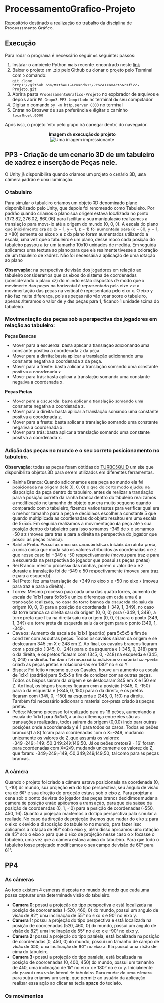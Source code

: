 # ProcessamentoGrafico-Projeto
Repositório destinado a realização do trabalho da disciplina de Processamento Gráfico.

## Execução
Para rodar o programa é necessário seguir os seguintes passos:
1. Instalar o ambiente Python mais recente, encontrado neste [link](https://www.python.org/downloads/)
2. Baixar o projeto em .zip pelo Github ou clonar o projeto pelo Terminal com o comando:<br/> ``git clone https://github.com/MatheusFernando13/ProcessamentoGrafico-Projeto.git``
3. Abrir a pasta ``ProcessamentoGrafico-Projeto`` no explorador de arquivos e depois abrir ``PG-Grupo3-PP3-Compilado`` no terminal do seu computador
4. Digitar o comando ``py -m http.server 8000`` no terminal
5. Entrar no Broswer de sua preferência e digitar o caminho ``localhost:8000``

Após isso, o projeto feito pelo grupo irá carregar dentro do navegador.
<div align="center">
  <figure>
    <figcaption><b>Imagem da execução do projeto</b></figcaption>
	<img src="https://github.com/MatheusFernando13/ProcessamentoGrafico-Projeto/blob/main/Imagens/print_projeto_execução.png" alt="Uma imagem impressionante">
</figure>
  </div>


## PP3 - Criação de um cenario 3D de um tabuleiro de xadrez e inserção de Peças nele.

O Unity já disponibiliza quando criamos um projeto o cenário 3D, uma câmera padrão e uma iluminação.

### O tabuleiro
Para simular o tabuleiro criamos um objeto 3D denominado plane disponibilizado pelo Unity, que depois foi renomeado como Tabuleiro. Por padrão quando criamos o plano sua origem estava localizada no ponto (373.82, 276.02, 860.06) para facilitar a sua manipulação realizamos a translação para move-lo até a origem do mundo (0, 0, 0). A escala do plano que inicialmente era de (x = 1, y = 1, z = 1) foi aumentada para (x = 80, y = 1, z =80) somente os eixos x e z do plano foram aumentados utilizando a escala, uma vez que o tabuleiro é um plano, desse modo cada posição do tabuleiro passou a ter um tamanho 10x10 unidades de medida. Em seguida aplicamos uma textura ao plano para que ele realmente tivesse a coloração de um tabuleiro de xadrez. Não foi necessária a aplicação de uma rotação ao plano.

**Observação:** na perspectiva de visão dos jogadores em relação ao tabuleiro consideramos que  os eixos do sistema de coordenadas (considerando o plano xz) do mundo estão dispostos de modo que o movimento das peças na horizontal é representado pelo eixo z e a movimentação das peças na vertical é representada pelo eixo x. O eixo y não faz muita diferença, pois as peças não vão voar sobre o tabuleiro, apenas alteramos o valor de y das peças para 1, ficando 1 unidade acima do tabuleiro.

### Movimentação das peças sob a perspectiva dos jogadores em relação ao tabuleiro:

**Peças Brancas**
- Mover para a esquerda: basta aplicar a translação adicionando uma constante positiva a coordenada z da peça.
- Mover para a direita: basta aplicar a translação adicionando uma constante negativa a coordenada z da peça.
- Mover para a frente: basta aplicar a translação somando uma constante positiva a coordenada x.
- Mover para trás: basta aplicar a translação somando uma constante negativa a coordenada x.

**Peças Pretas**
- Mover para a esquerda: basta aplicar a translação somando uma constante negativa a coordenada z.
- Mover para a direita: basta aplicar a translação somando uma constante positiva a coordenada z. 
- Mover para a frente: basta aplicar a translação somando uma constante negativa a coordenada x.
- Mover para trás: basta aplicar a translação somando uma constante positiva a coordenada x.  

### Adição das peças no mundo e o seu correto posicionamento no tabuleiro.
**Observação:** todas as peças foram obtidas do [TURBOSQUID](https://www.turbosquid.com/) um site que disponibiliza objetos 3D para serem utilizados em diferentes ferramentas.

- Rainha Branca: Quando adicionamos essa peça ao mundo ela foi posicionada na origem dele (0, 0, 0) o que de certo modo ajudou na disposição da peça dentro do tabuleiro, antes de realizar a translação para a posição correta da rainha branca dentro do tabuleiro realizamos a modificação no tamanho do objeto que era muito pequeno quando comparado com o tabuleiro, fizemos varios testes para verificar qual era o melhor tamanho para a peça e decidimos escolher a constante 5 que quando multiplicada as coordenadas do objeto resultou em uma escala de 5x5x5. Em seguida realizamos a movimentação da peça até a sua posição dentro do tabuleiro para isso somamos -349 de x e somamos -50 a z (moveu para tras e para a direita na perspectiva do jogador que possui as peças branca). 
- Rainha Preta: Possui as mesmas caracteristicas iniciais da rainha preta, a unica coisa que muda são os valores atribuidos as coordenadas x e z que nesse caso foi +349 e -50 respectivamente (moveu para traz e para a esquerada na perspectiva do jogador que possui as peças pretas) 
- Rei Branco: mesmo processo das rainhas, porem o valor de x e z durante a translação foi de -349 e 50 respectivamente (moveu para traz e para a esquerda).
- Rei Preto: fez uma translação de +349 no eixo x e +50 no eixo x (moveu para traz e para a direita).
- Torres: Mesmo processo para cada uma das quatro torres, aumento de escala de 1x1x1 para 5x5x5 a unica diferenças em cada uma é a translação realizada, no caso da torre branca da esquerda ela saiu da origem (0, 0, 0) para a posição de coordenada (-349, 1, 349), no caso da torre branca da direita saiu da origem (0, 0, 0) para (-349, 1, 349), a torre preta que fica na direita saiu da origem (0, 0, 0) para o ponto (349, 1, 349) e a torre preta da esquerda saiu da origem para o ponto (349, 1, -349).
- Cavalos: Aumento da escala de 1x1x1 (padrão) para 5x5x5 a fim de condizer com as outras peças. Todos os cavalos saíram da origem e se deslocaram 345 em X e 248 em Z. Ao final, os cavalos brancos ficaram com a posição (-345, 0, -248) para o da esquerda e (-345, 0, 248) para o da direita, e os pretos ficaram com (345, 0, -248) na esquerda e (345, 0, 248) na direita. Também foi necessário adicionar o material cor-preta criado às peças pretas e rotacioná-las em 180° no eixo Y
- Bispos: Foi feito o mesmo que os Cavalos, houve um aumento da escala de 1x1x1 (padrão) para 5x5x5 a fim de condizer com as outras peças. Todos os bispos saíram da origem e se deslocaram 345 em X e 150 em Z. Ao final, os bispos brancos ficaram com a posição (-345, 0, -150) para o da esquerda e (-345, 0, 150) para o da direita, e os pretos ficaram com (345, 0, -150) na esquerda e (345, 0, 150) na direita. Também foi necessário adicionar o material cor-preta criado às peças pretas.
- Peões: Mesmo processo foi realizado para os 16 peões, aumentando a escala de 1x1x1 para 5x5x5, a unica diferença entre eles são as translações realizadas, todos sairam da origem (0,0,0) indo para outras posições onde a coordenada y é 1 para todos os casos. Todos os peões brancos(1 a 8) foram para coordenadas com o X=-249, mudando unicamente os valores de Z, que assumiu os valores: -349;-249;-149;-50;349;249;149;50. Já os peões pretos(9 - 16) foram para coordenadas com X=249, mudando unicamente os valorez de Z, que foram: -349;-249;-149;-50;349;249;149;50; tal como para as peças brancas.

### A câmera
Quando o projeto foi criado a câmera estava posicionada na coordenada (0, 1, -10) do mundo, sua projeção era do tipo perspectiva, seu ângulo de visão era de 60° e sua direção de projeção estava sob o eixo z. Para projetar a cena sob o ponto de vista do jogador das peças branca decidimos mudar a camera de posição então aplicamos a translação, para que ela saisse da posição de coordenadas (0, 1, -10) para a posição de coordenadas (-550, 450, 16). Quanto a projeção mantemos a do tipo perspectiva pala simular a realiade. No caso da direção de projeção tivemos que mudar do eixo z para o eixo x devido a disposição do tabuleiro no mundo, para fazer isso aplicamos a rotação de 90° sob o eixo y, além disso aplicamos uma rotação de 45° sob o eixo x para que o eixo de projeção nesse caso o x focasse o tabuleiro, uma vez que a camera estava acima do tabuleiro. Para que todo o tabuleiro fosse projetado modificamos o seu campo de visão de 60° para 61°.


## PP4

### As câmeras
Ao todo existem 4 cameras disposta no mundo de modo que cada uma possa capturar uma determinada visão do tabuleiro. 
- **Camera 0**: possui a projeção do tipo perspectiva e está localizada na posição de coordenadas (-520, 460, 0) do mundo, possui um angulo de visão de 82°, uma inclinação de 55° no eixo x e 90° no eixo y.
- **Camera 1:** possui a projeção do tipo perspectiva e está localizada na posição de coordenadas (520, 460, 0) do mundo, possui um angulo de visão de 82°, uma inclinação de 55° no eixo x e -90° no eixo y.
- **Camera 2:** possui a projeção do tipo paralela, está localizada na posição de coordenadas (0, 450, 0) do mundo, possui um tamanho de campo de visão de 550, uma inclinação de 90° no eixo x. Ela possui uma visão de cima do tabuleiro.
- **Camera 3:** possui a projeção do tipo paralela, está localizada na posição de coordenadas (0, 400, 450) do mundo, possui um tamanho de 450, uma inclinação de 15° no eixo x e 180° no eixo y. Inicialmente ela possui uma visão lateral do tabuleiro. 
Para mudar de uma câmera para outra criamos um script que permite ao usuário da aplicação realizar essa ação ao clicar na tecla **space** do teclado.

### Os movimentos



